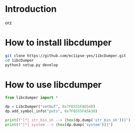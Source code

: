 # Introduction

orz

# How to install libcdumper

```bash
git clone https://github.com/ec1ipse-yes/1ibcDumper.git
cd 1ibcDumper
python3 setup.py develop
```

# How to use libcdumper

```python
from libcdumper import *

dp = LibcDumper("setbuf", 0x7F6555FAD540)
dp.add_symbol_info("puts", 0x7F6555FA5A30)

print(f"[*] str_bin_sh --> {hex(dp.dump('str_bin_sh'))}")
print(f"[*] system --> {hex(dp.dump('system'))}")
```